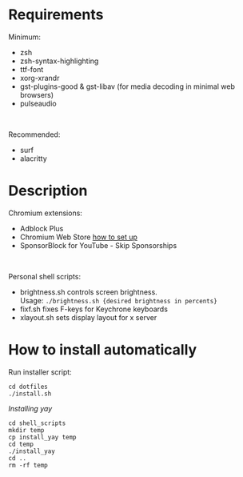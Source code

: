# Requirements

Minimum:
 - zsh
 - zsh-syntax-highlighting
 - ttf-font
 - xorg-xrandr
 - gst-plugins-good & gst-libav (for media decoding in minimal web browsers)
 - pulseaudio

<br>

Recommended:
 - surf
 - alacritty

# Description

Chromium extensions:
 - Adblock Plus
 - Chromium Web Store <span class="external-link"><a href="https://github.com/NeverDecaf/chromium-web-store" target="_blank">how to set up</a></span>
 - SponsorBlock for YouTube - Skip Sponsorships

<br>

Personal shell scripts:
 - brightness.sh controls screen brightness. <br>
   Usage: ```./brightness.sh {desired brightness in percents} ```
 - fixf.sh fixes F-keys for Keychrone keyboards
 - xlayout.sh sets display layout for x server

# How to install automatically
Run installer script: 
<br>
```
cd dotfiles
./install.sh
```

*Installing yay*
```
cd shell_scripts
mkdir temp
cp install_yay temp
cd temp
./install_yay
cd ..
rm -rf temp
```

